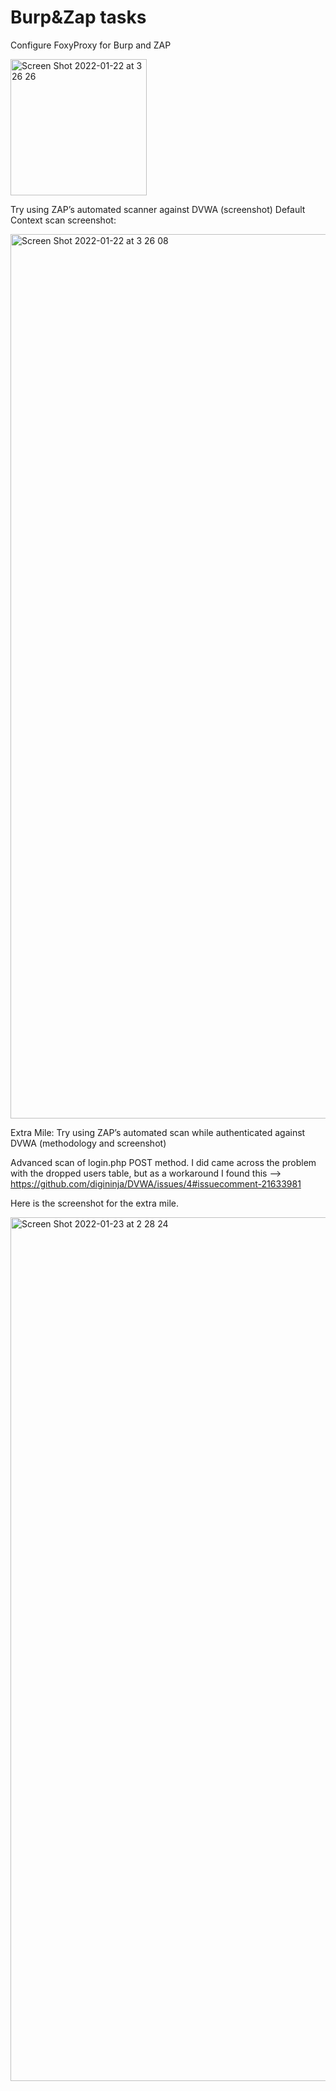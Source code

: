 # Burp&Zap tasks

Configure FoxyProxy for Burp and ZAP

<img width="218" alt="Screen Shot 2022-01-22 at 3 26 26" src="https://user-images.githubusercontent.com/18306338/150619353-16a34400-74a4-467d-9604-4cae659af61d.png">

Try using ZAP’s automated scanner against DVWA (screenshot)
Default Context scan screenshot:

<img width="1415" alt="Screen Shot 2022-01-22 at 3 26 08" src="https://user-images.githubusercontent.com/18306338/150619348-218b931a-b695-40c1-964f-e2c0c4023b01.png">

Extra Mile: Try using ZAP’s automated scan while authenticated against DVWA (methodology and screenshot)

Advanced scan of login.php POST method.
I did came across the problem with the dropped users table, but as a workaround I found this --> https://github.com/digininja/DVWA/issues/4#issuecomment-21633981

Here is the screenshot for the extra mile.

<img width="1382" alt="Screen Shot 2022-01-23 at 2 28 24" src="https://user-images.githubusercontent.com/18306338/150659949-4afb8b5f-f000-4c9d-bdb5-4a5ea940ed1d.png">
